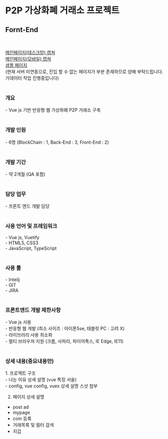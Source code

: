 # P2P 가상화폐 거래소 프로젝트
<h2>Fornt-End</h2><br>

<a href="images/main_page.png">메인페이지(데스크탑) 캡쳐</a><br>
<a href="images/main_page(mobile).png">메인페이지(모바일) 캡쳐</a><br>
<a href="https://bisu8018.github.io/">샘플 페이지</a><br> (현재 서버 미연동으로, 진입 할 수 없는 페이지가 부분 존재하므로 양해 부탁드립니다. 가데이터 작업 진행중입니다)<br><br>

<h3>개요</h3>
- Vue js 기반 반응형 웹 가상화폐 P2P 거래소 구축<br><br>

<h3>개발 인원</h3>
- 6명 (BlockChain : 1, Back-End : 3, Front-End : 2)<br><br>

<h3>개발 기간</h3>
- 약 2개월 (QA 포함)<br><br>

<h3>담당 업무</h3>
- 프론트 엔드 개발 담당<br><br>

<h3>사용 언어 및 프레임워크</h3>
- Vue js, Vuetify<br>
- HTML5, CSS3<br>
- JavaScript, TypeScript<br><br>

<h3>사용 툴</h3>
- Intelij<br>
- GIT<br>
- JIRA<br><br>

<h3>프론트엔드 개발 제한사항</h3>
- Vue js 사용<br>
- 반응형 웹 개발 (최소 사이즈 : 아이폰5se, 태블릿 PC : 고려 X)<br>
- 라이브러리 사용 최소화<br>
- 멀티 브라우져 지원 (크롬, 사파리, 파이어폭스, IE Edge, IE11)<br><br>


<h3>상세 내용(중요내용만)</h3>
1. 프로젝트 구조<br>
- 나눈 이유 상세 설명 (vue 특징 서술)<br>
-  config, vue config, vuex 상세 설명 스샷 첨부<br>

2. 페이지 상세 설명
- post ad
- mypage
- coin 등록
- 거래목록 및 필터 검색
- 지갑


